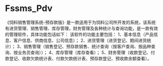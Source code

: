 # Fssms_Pdv
 《饲料销售管理系统-预存款版》是一款适用于为饲料公司所开发的系统，该系统有进货管理、销售管理、库存管理，财务管理及各种统计与查询功能，是一款有效的管理软件，具体功能包话如下： 该软件的功能主要包括： 1、基本信息（产品信息、客户信息、供商信息、公司信息）； 2、进货管理（进货登记、期间进货统计）； 3、销售管理（销售登记、预存款销售、统计查询（按客户查询、按品种查询、按业务员查询））； 4、库存管理（库存查看）； 5、财务管理（收款登记、付款登记、收款欠款统计表、付款欠款统计表、预存款登记、预收款余额查看）。
